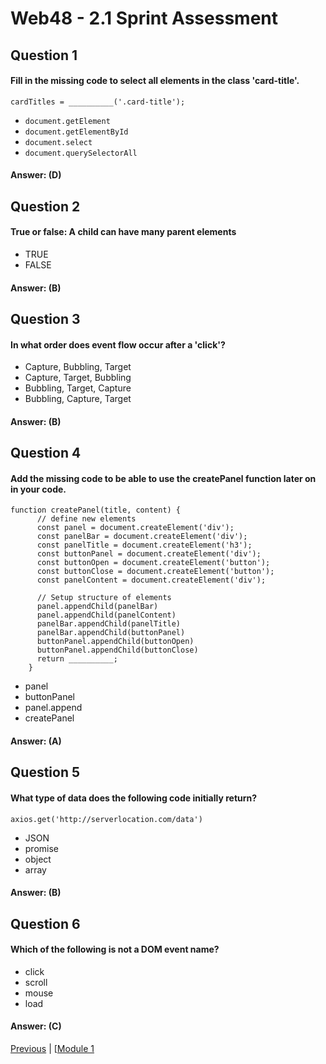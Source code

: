 # Web48 - 2.1 Sprint Assessment

## Question 1

####  Fill in the missing code to select all elements in the class 'card-title'.

```
cardTitles = __________('.card-title');
```

- `document.getElement`
- `document.getElementById`
- `document.select`
- `document.querySelectorAll`

#### Answer:   (D) 

## Question 2

####  True or false: A child can have many parent elements

- TRUE 
- FALSE 

#### Answer:   (B) 

## Question 3

####  In what order does event flow occur after a 'click'?

- Capture, Bubbling, Target 
- Capture, Target, Bubbling 
- Bubbling, Target, Capture 
- Bubbling, Capture, Target 

#### Answer:   (B) 

## Question 4

####  Add the missing code to be able to use the createPanel function later on in your code.

```
function createPanel(title, content) {
      // define new elements
      const panel = document.createElement('div');
      const panelBar = document.createElement('div');
      const panelTitle = document.createElement('h3');
      const buttonPanel = document.createElement('div');
      const buttonOpen = document.createElement('button');
      const buttonClose = document.createElement('button');
      const panelContent = document.createElement('div');

      // Setup structure of elements
      panel.appendChild(panelBar)
      panel.appendChild(panelContent)
      panelBar.appendChild(panelTitle)
      panelBar.appendChild(buttonPanel)
      buttonPanel.appendChild(buttonOpen)
      buttonPanel.appendChild(buttonClose)
      return __________;
    }
```

- panel 
- buttonPanel 
- panel.append 
- createPanel 

#### Answer:   (A)

## Question 5

####  What type of data does the following code initially return?

```
axios.get('http://serverlocation.com/data')
```

- JSON 
- promise 
- object 
- array 

#### Answer:   (B) 

## Question 6

####  Which of the following is not a DOM event name?

- click 
- scroll 
- mouse 
- load 

#### Answer:   (C) 







[Previous](./Object_2.md) | [[Module 1](../../Module_1-Class-Components/README.md)
